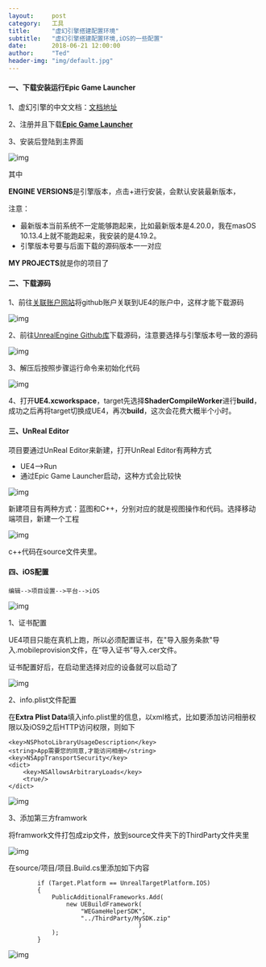 ```yaml
---
layout:     post
category:   工具
title:      "虚幻引擎搭建配置环境"
subtitle:   "虚幻引擎搭建配置环境,iOS的一些配置"
date:       2018-06-21 12:00:00
author:     "Ted"
header-img: "img/default.jpg"
---
```


#### 一、下载安装运行Epic Game Launcher

1、虚幻引擎的中文文档：[文档地址](http://api.unrealengine.com/CHN/index.html)

2、注册并且下载[**Epic Game Launcher**](https://www.unrealengine.com/zh-CN/download)

3、安装后登陆到主界面

![img](/img/Simple_8/17.png)

其中

**ENGINE VERSIONS**是引擎版本，点击+进行安装，会默认安装最新版本，

注意：

- 最新版本当前系统不一定能够跑起来，比如最新版本是4.20.0，我在masOS 10.13.4上就不能跑起来，我安装的是4.19.2。
- 引擎版本号要与后面下载的源码版本一一对应

**MY PROJECTS**就是你的项目了

#### 二、下载源码

1、前往[关联账户网站](https://www.unrealengine.com/account/connected)将github账户关联到UE4的账户中，这样才能下载源码

![img](/img/Simple_8/16.png)

2、前往[UnrealEngine Github库](https://github.com/EpicGames/UnrealEngine/releases)下载源码，注意要选择与引擎版本号一致的源码

![img](/img/Simple_8/18.png)

3、解压后按照步骤运行命令来初始化代码

![img](/img/Simple_8/19.png)

4、打开**UE4.xcworkspace**，target先选择**ShaderCompileWorker**进行**build**，成功之后再将target切换成UE4，再次**build**，这次会花费大概半个小时。

#### 三、UnReal Editor

项目要通过UnReal Editor来新建，打开UnReal Editor有两种方式

- UE4-->Run
- 通过Epic Game Launcher启动，这种方式会比较快

![img](/img/Simple_8/20.png)

新建项目有两种方式：蓝图和C++，分别对应的就是视图操作和代码。选择移动端项目，新建一个工程

![img](/img/Simple_8/21.png)

c++代码在source文件夹里。

#### 四、iOS配置

```
编辑-->项目设置-->平台-->iOS
```

![img](/img/Simple_8/22.png)

1、证书配置

UE4项目只能在真机上跑，所以必须配置证书，在"导入服务条款"导入.mobileprovision文件，在“导入证书”导入.cer文件。

证书配置好后，在启动里选择对应的设备就可以启动了

![img](/img/Simple_8/23.png)

2、info.plist文件配置

在**Extra Plist Data**填入info.plist里的信息，以xml格式，比如要添加访问相册权限以及iOS9之后HTTP访问权限，则如下

```
<key>NSPhotoLibraryUsageDescription</key>
<string>App需要您的同意,才能访问相册</string>
<key>NSAppTransportSecurity</key>
<dict>
	<key>NSAllowsArbitraryLoads</key>
	<true/>
</dict>
```

![img](/img/Simple_8/24.png)

3、添加第三方framwork

将framwork文件打包成zip文件，放到source文件夹下的ThirdParty文件夹里

![img](/img/Simple_8/25.png)

在source/项目/项目.Build.cs里添加如下内容

```
        if (Target.Platform == UnrealTargetPlatform.IOS)
        {
            PublicAdditionalFrameworks.Add(
                new UEBuildFramework(
                    "WEGameHelperSDK",
                    "../ThirdParty/MySDK.zip"
                                    )
            );
        }
```

![img](/img/Simple_8/26.png)












